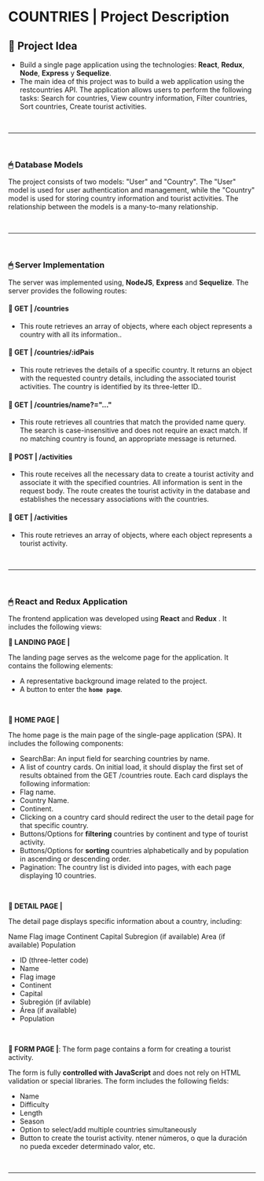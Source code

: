 # **COUNTRIES** | Project Description

## **📌 Project Idea**

-  Build a single page application using the technologies: **React**, **Redux**, **Node**, **Express** y **Sequelize**.
-  The main idea of this project was to build a web application using the restcountries API. The application allows users to perform the following tasks: Search for countries, View country information, Filter countries, Sort countries, Create tourist activities.

<br />

---

<br />

### **🖱 Database Models**

The project consists of two models: "User" and "Country". The "User" model is used for user authentication and management, while the "Country" model is used for storing country information and tourist activities. The relationship between the models is a many-to-many relationship.

<br />

---

<br />

### **🖱 Server Implementation**

The server was implemented using, **NodeJS**,  **Express** and **Sequelize**.
The server provides the following routes:

#### **📍 GET | /countries**

-  This route retrieves an array of objects, where each object represents a country with all its information..

#### **📍 GET | /countries/:idPais**

-  This route retrieves the details of a specific country. It returns an object with the requested country details, including the associated tourist activities. The country is identified by its three-letter ID..

#### **📍 GET | /countries/name?="..."**

-  This route retrieves all countries that match the provided name query. The search is case-insensitive and does not require an exact match. If no matching country is found, an appropriate message is returned.

#### **📍 POST | /activities**

-  This route receives all the necessary data to create a tourist activity and associate it with the specified countries. All information is sent in the request body. The route creates the tourist activity in the database and establishes the necessary associations with the countries.

#### **📍 GET | /activities**

-   This route retrieves an array of objects, where each object represents a tourist activity.

<br />

---

<br />

### **🖱 React and Redux Application**

The frontend application was developed using **React** and **Redux** . It includes the following views:

**📍 LANDING PAGE |** 

The landing page serves as the welcome page for the application. It contains the following elements:

-  A representative background image related to the project.
-  A button to enter the  **`home page`**.

<br />

**📍 HOME PAGE |**

The home page is the main page of the single-page application (SPA). It includes the following components:

-  SearchBar: An input field for searching countries by name.
-   A list of country cards. On initial load, it should display the first set of results obtained from the GET /countries route. Each card displays the following information:
   -  Flag name.
   -  Country Name.
   -  Continent.
-  Clicking on a country card should redirect the user to the detail page for that specific country.
-  Buttons/Options for **filtering** countries by continent and type of tourist activity.
-  Buttons/Options for **sorting** countries alphabetically and by population in ascending or descending order.
-  Pagination: The country list is divided into pages, with each page displaying 10 countries.

<br />

**📍 DETAIL PAGE |**

The detail page displays specific information about a country, including:

Name
Flag image
Continent
Capital
Subregion (if available)
Area (if available)
Population

-  ID (three-letter code)
-  Name
-  Flag image
-  Continent
-  Capital
-  Subregión (if avilable)
-  Área (if available)
-  Population

<br />

**📍 FORM PAGE |**: The form page contains a form for creating a tourist activity.

The form is fully **controlled with JavaScript** and does not rely on HTML validation or special libraries. The form includes the following fields:

-  Name
-  Difficulty
-  Length
-  Season
-  Option to select/add multiple countries simultaneously
-  Button to create the tourist activity.
ntener números, o que la duración no pueda exceder determinado valor, etc.

<br />

---
